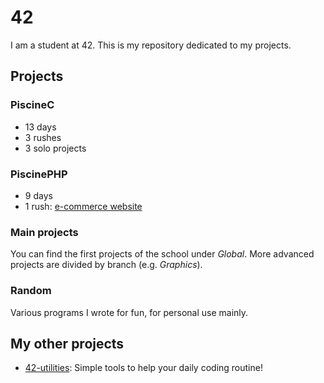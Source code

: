 # 42
I am a student at 42. This is my repository dedicated to my projects.

## Projects
### PiscineC
* 13 days
* 3 rushes
* 3 solo projects
### PiscinePHP
* 9 days
* 1 rush: [e-commerce website](http://42-leafy.lolyangccool.ovh/)
### Main projects
You can find the first projects of the school under *Global*.
More advanced projects are divided by branch (e.g. *Graphics*).
### Random
Various programs I wrote for fun, for personal use mainly.

## My other projects
* [42-utilities](https://github.com/mathix420/42-utilities): Simple tools to help your daily coding routine!

